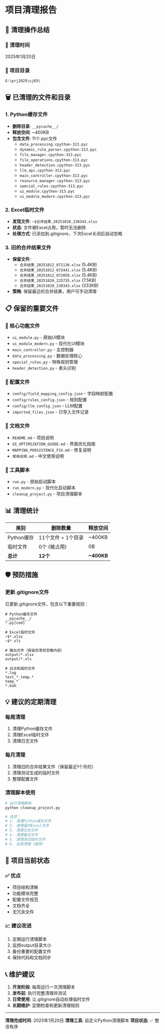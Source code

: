 # 项目清理报告

## 🧹 清理操作总结

### 📅 清理时间
2025年1月20日

### 📂 项目目录
`G:\prj2025\sj03\`

## 🗑️ 已清理的文件和目录

### 1. Python缓存文件
- **删除目录**: `__pycache__/`
- **释放空间**: ~400KB
- **包含文件**: 11个.pyc文件
  - `data_processing.cpython-313.pyc`
  - `dynamic_rule_parser.cpython-313.pyc`
  - `file_manager.cpython-313.pyc`
  - `file_operations.cpython-313.pyc`
  - `header_detection.cpython-313.pyc`
  - `llm_api.cpython-313.pyc`
  - `main_controller.cpython-313.pyc`
  - `resource_manager.cpython-313.pyc`
  - `special_rules.cpython-313.pyc`
  - `ui_module.cpython-313.pyc`
  - `ui_module_modern.cpython-313.pyc`

### 2. Excel临时文件
- **发现文件**: `~$合并结果_20251020_230343.xlsx`
- **状态**: 文件被Excel占用，暂时无法删除
- **处理方式**: 已添加到.gitignore，下次Excel关闭后自动忽略

### 3. 旧的合并结果文件
- **保留文件**:
  - `合并结果_20251012_071136.xlsx` (5.4KB)
  - `合并结果_20251012_072441.xlsx` (5.4KB)
  - `合并结果_20251012_072859.xlsx` (5.4KB)
  - `合并结果_20251020_225735.xlsx` (7.5KB)
  - `合并结果_20251020_230343.xlsx` (333KB)
- **策略**: 保留最近的合并结果，用户可手动清理

## 📋 保留的重要文件

### 📁 核心功能文件
- `ui_module.py` - 原始UI模块
- `ui_module_modern.py` - 现代化UI模块
- `main_controller.py` - 主控制器
- `data_processing.py` - 数据处理核心
- `special_rules.py` - 特殊规则管理
- `header_detection.py` - 表头识别

### 📁 配置文件
- `config/field_mapping_config.json` - 字段映射配置
- `config/rules_config.json` - 规则配置
- `config/llm_config.json` - LLM配置
- `imported_files.json` - 已导入文件记录

### 📁 文档文件
- `README.md` - 项目说明
- `UI_OPTIMIZATION_GUIDE.md` - 界面优化指南
- `MAPPING_PERSISTENCE_FIX.md` - 修复说明
- `使用说明.md` - 中文使用说明

### 📁 工具脚本
- `run.py` - 原始启动脚本
- `run_modern.py` - 现代化启动脚本
- `cleanup_project.py` - 项目清理脚本

## 📊 清理统计

| 类别 | 删除数量 | 释放空间 |
|------|----------|----------|
| Python缓存 | 11个文件 + 1个目录 | ~400KB |
| 临时文件 | 0个 (被占用) | 0B |
| **总计** | **12个** | **~400KB** |

## 🛡️ 预防措施

### 更新.gitignore文件
已更新.gitignore文件，包含以下重要规则：

```gitignore
# Python缓存文件
__pycache__/
*.py[cod]

# Excel临时文件
~$*.xlsx
~$*.xls

# 输出文件（保留目录但忽略内容）
output/*.xlsx
output/*.xls

# 日志和临时文件
*.log
test_*_temp.*
temp_*
*.bak
```

## 💡 建议的定期清理

### 每周清理
1. 清理Python缓存文件
2. 清理Excel临时文件
3. 清理日志文件

### 每月清理
1. 清理旧的合并结果文件（保留最近1个月的）
2. 清理测试生成的临时文件
3. 整理配置文件

### 清理脚本使用
```bash
# 运行清理脚本
python cleanup_project.py

# 选项：
# 1. 清理Python缓存文件
# 2. 清理临时Excel文件
# 3. 清理日志文件
# 4. 清理备份文件
# 5. 清理测试临时文件
# 6. 全部清理（推荐）
```

## 🎯 项目当前状态

### ✅ 优点
- 项目结构清晰
- 功能模块完整
- 配置文件规范
- 文档齐全
- 无冗余文件

### 📈 建议改进
1. 定期运行清理脚本
2. 监控output目录大小
3. 备份重要的配置文件
4. 保持代码和文档同步

## 📞 维护建议

1. **开发阶段**: 每周运行一次清理脚本
2. **发布前**: 执行完整清理并测试
3. **日常使用**: 让.gitignore自动处理临时文件
4. **长期维护**: 定期检查和更新清理规则

---

**清理完成时间**: 2025年1月20日
**清理工具**: 自定义Python清理脚本
**项目状态**: ✅ 整洁有序